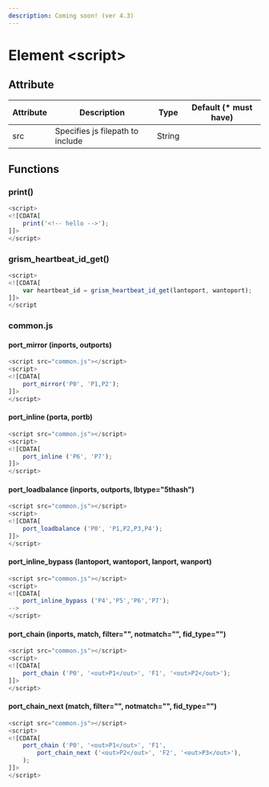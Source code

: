 ```yaml
---
description: Coming soon! (ver 4.3)
---
```


# Element \<script>

## Attribute

| Attribute | Description                      | Type   | Default (\* must have) |
| --------- | -------------------------------- | ------ | ---------------------- |
| src       | Specifies js filepath to include | String |                        |

## Functions

### print()

```javascript
<script>
<![CDATA[
    print('<!-- hello -->');
]]>
</script>
```

### grism\_heartbeat\_id\_get()

```javascript
<script>
<![CDATA[
    var heartbeat_id = grism_heartbeat_id_get(lantoport, wantoport);
]]>
</script
```

### common.js

#### port\_mirror (inports, outports)

```javascript
<script src="common.js"></script>
<script>
<![CDATA[
    port_mirror('P0', 'P1,P2');
]]>
</script>
```

#### port\_inline (porta, portb)

```javascript
<script src="common.js"></script>
<script>
<![CDATA[
    port_inline ('P6', 'P7');
]]>
</script>
```

#### port\_loadbalance (inports, outports, lbtype="5thash")

```javascript
<script src="common.js"></script>
<script>
<![CDATA[
    port_loadbalance ('P0', 'P1,P2,P3,P4');
]]>
</script>
```

#### port\_inline\_bypass (lantoport, wantoport, lanport, wanport)

```javascript
<script src="common.js"></script>
<script>
<![CDATA[
    port_inline_bypass ('P4','P5','P6','P7');
-->
</script>
```

#### port\_chain (inports, match, filter="", notmatch="", fid\_type="")

```javascript
<script src="common.js"></script>
<script>
<![CDATA[
    port_chain ('P0', '<out>P1</out>', 'F1', '<out>P2</out>');
]]>
</script>
```

#### port\_chain\_next (match, filter="", notmatch="", fid\_type="")

```javascript
<script src="common.js"></script>
<script>
<![CDATA[
    port_chain ('P0', '<out>P1</out>', 'F1',
        port_chain_next ('<out>P2</out>', 'F2', '<out>P3</out>'),
    );
]]>
</script>
```
